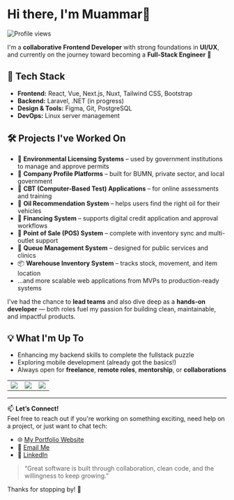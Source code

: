 # Hi there, I'm Muammar👋
![Profile views](https://komarev.com/ghpvc/?username=vincentdev&color=gray&style=flat)

I'm a **collaborative Frontend Developer** with strong foundations in **UI/UX**, and currently on the journey toward becoming a **Full-Stack Engineer** 🚀

## 🧰 Tech Stack
- **Frontend:** React, Vue, Next.js, Nuxt, Tailwind CSS, Bootstrap  
- **Backend:** Laravel, .NET (in progress)  
- **Design & Tools:** Figma, Git, PostgreSQL  
- **DevOps:** Linux server management  

## 🛠️ Projects I've Worked On
- 🌱 **Environmental Licensing Systems** – used by government institutions to manage and approve permits
- 🏢 **Company Profile Platforms** – built for BUMN, private sector, and local government
- 📝 **CBT (Computer-Based Test) Applications** – for online assessments and training
- 🔧 **Oil Recommendation System** – helps users find the right oil for their vehicles
- 💸 **Financing System** – supports digital credit application and approval workflows
- 🧾 **Point of Sale (POS) System** – complete with inventory sync and multi-outlet support
- 📶 **Queue Management System** – designed for public services and clinics
- 📦 **Warehouse Inventory System** – tracks stock, movement, and item location
- ...and more scalable web applications from MVPs to production-ready systems

I've had the chance to **lead teams** and also dive deep as a **hands-on developer** — both roles fuel my passion for building clean, maintainable, and impactful products.

## 💡 What I'm Up To
- Enhancing my backend skills to complete the fullstack puzzle  
- Exploring mobile development (already got the basics!)  
- Always open for **freelance**, **remote roles**, **mentorship**, or **collaborations**

<!-- GitHub Stats -->
<table>
  <tr>
    <td>
      <img src="https://github-readme-stats.vercel.app/api?username=muamars&show_icons=true&theme=github_dark&hide_title=true" />
    </td>
    <td>
      <img src="https://github-readme-stats.vercel.app/api/top-langs/?username=muamars&layout=compact&theme=github_dark&hide_title=true" />
    </td>
    <td>
      <img src="https://github-readme-stats.vercel.app/api/wakatime?username=muamars&layout=compact&theme=github_dark" />
    </td>
  </tr>
</table>

---

📫 **Let’s Connect!**  
Feel free to reach out if you're working on something exciting, need help on a project, or just want to chat tech:
- 🌐 [My Portfolio Website](https://muammars.com)
- 📧 [Email Me](mailto:official.muammar.com)
- 💼 [LinkedIn](https://linkedin.com/in/muammars)

> “Great software is built through collaboration, clean code, and the willingness to keep growing.”

Thanks for stopping by! 🙌
